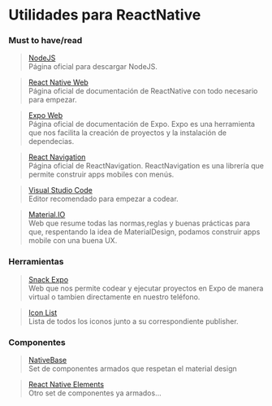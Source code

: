 # Utilidades para ReactNative

### Must to have/read
> [NodeJS](https://nodejs.org/es/)<br>
> Página oficial para descargar NodeJS. 

> [React Native Web](https://reactnative.dev/docs/getting-started)<br>
> Página oficial de documentación de ReactNative con todo necesario para empezar.

> [Expo Web](https://docs.expo.io/)<br>
> Página oficial de documentación de Expo. Expo es una herramienta que nos facilita la creación de proyectos y la instalación de dependecias. 

> [React Navigation](https://reactnavigation.org/docs/getting-started)<br>
> Página oficial de ReactNavigation. ReactNavigation es una librería que permite construir apps mobiles con menús. 

> [Visual Studio Code](https://code.visualstudio.com/)<br>
> Editor recomendado para empezar a codear.

> [Material.IO](https://material.io/)<br>
> Web que resume todas las normas,reglas y buenas prácticas para que, respentando la idea de MaterialDesign, podamos construir apps mobile con una buena UX.

### Herramientas

> [Snack Expo](https://snack.expo.io)<br>
> Web que nos permite codear y ejecutar proyectos en Expo de manera virtual o tambien directamente en nuestro teléfono.

> [Icon List](https://oblador.github.io/react-native-vector-icons/)<br>
> Lista de todos los iconos junto a su correspondiente publisher.

### Componentes

> [NativeBase](https://docs.nativebase.io/)<br>
> Set de componentes armados que respetan el material design

> [React Native Elements](https://reactnativeelements.com/docs)<br>
> Otro set de componentes ya armados...
